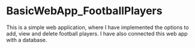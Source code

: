 # BasicWebApp_FootballPlayers
This is a simple web application, where I have implemented the options to add, view and delete football players.
I have also connected this web app with a database.
